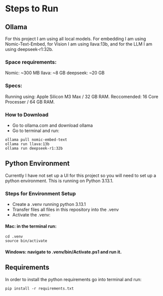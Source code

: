 # Steps to Run

## Ollama
For this project I am using all local models. For embedding I am using Nomic-Text-Embed, for Vision I am using llava:13b, and for the LLM I am using deepseek-r1:32b.

### Space requirements:
Nomic:         ~300 MB
llava:         ~8 GB
deepseek:      ~20 GB

### Specs:
Running using: Apple Silicon M3 Max / 32 GB RAM.
Reccomended: 16 Core Processer / 64 GB RAM.

### How to Download
- Go to ollama.com and download ollama
- Go to terminal and run:
```console
ollama pull nomic-embed-text
ollama run llava:13b
ollama run deepseek-r1:32b
```
 
## Python Environment
Currently I have not set up a UI for this project so you will need to set up a python environment. This is running on Python 3.13.1.
### Steps for Environment Setup
- Create a .venv running python 3.13.1
- Transfer files all files in this repository into the .venv
- Activate the .venv:
#### Mac: in the terminal run:
```console
cd .venv
source bin/activate
```
#### Windows: navigate to .venv/bin/Activate.ps1 and run it.

## Requirements
In order to install the python requirements go into terminal and run:
```console
pip install -r requirements.txt
```
